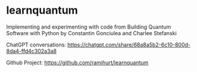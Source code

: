 # learnquantum
Implementing and experimenting with code from Building Quantum Software with Python by Constantin Gonciulea and Charlee Stefanski

ChatGPT conversations:
https://chatgpt.com/share/68a8a5b2-6c10-800d-8da4-ffd4c302a3a8

Github Project:
https://github.com/ramihurt/learnquantum